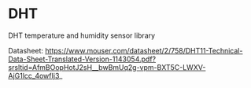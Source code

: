 # DHT
DHT temperature and humidity sensor library

Datasheet:
https://www.mouser.com/datasheet/2/758/DHT11-Technical-Data-Sheet-Translated-Version-1143054.pdf?srsltid=AfmBOopHotJ2sH__bwBmUq2g-vpm-BXT5C-LWXV-AjG1lcc_4owfIj3_
